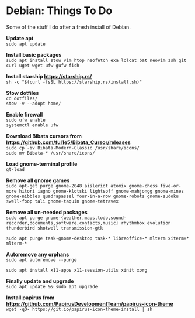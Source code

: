 # Debian: Things To Do  

Some of the stuff I do after a fresh install of Debian.  

**Update apt**  
`sudo apt update`

**Install basic packages**  
`sudo apt install stow vim htop neofetch exa lolcat bat neovim zsh git curl uget wget ufw gufw fish`

**Install starship https://starship.rs/**  
`sh -c "$(curl -fsSL https://starship.rs/install.sh)"`

**Stow dotfiles**  
`cd dotfiles/`  
`stow -v --adopt home/`  

**Enable firewall**  
`sudo ufw enable`  
`systemctl enable ufw`  

**Download Bibata cursors from https://github.com/ful1e5/Bibata_Cursor/releases**  
`sudo cp -iv Bibata-Modern-Classic /usr/share/icons/`  
`sudo mv Bibata-* /usr/share/icons/`  

**Load gnome-terminal profile**  
`gt-load`   


**Remove all gnome games**  
`sudo apt-get purge gnome-2048 aisleriot atomix gnome-chess five-or-more hitori iagno gnome-klotski lightsoff gnome-mahjongg gnome-mines gnome-nibbles quadrapassel four-in-a-row gnome-robots gnome-sudoku swell-foop tali gnome-taquin gnome-tetravex`  

**Remove all un-needed packages**  
`sudo apt purge gnome-{weather,maps,todo,sound-recorder,documents,software,contacts,music} rhythmbox evolution thunderbird shotwell transmission-gtk`  

`sudo apt purge task-gnome-desktop task-* libreoffice-* mlterm xiterm+* mlterm-*`  

**Autoremove any orphans**  
`sudo apt autoremove --purge`  

`sudo apt install x11-apps x11-session-utils xinit xorg`  

**Finally update and upgrade**  
`sudo apt update && sudo apt upgrade`  

**Install papirus from https://github.com/PapirusDevelopmentTeam/papirus-icon-theme**  
`wget -qO- https://git.io/papirus-icon-theme-install | sh`  
